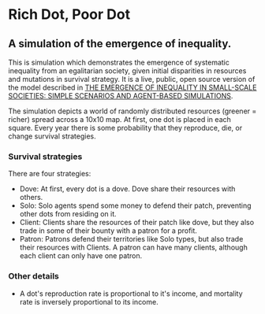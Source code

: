 # Rich Dot, Poor Dot
## A simulation of the emergence of inequality.

This is simulation which demonstrates the emergence of systematic inequality from an egalitarian society, given initial disparities in resources and mutations in survival strategy. It is a live, public, open source version of the model described in [THE EMERGENCE OF INEQUALITY IN SMALL-SCALE SOCIETIES:
SIMPLE SCENARIOS AND AGENT-BASED SIMULATIONS](http://faculty.washington.edu/easmith/Smith&ChoiMs-May06.pdf).

The simulation depicts a world of randomly distributed resources (greener = richer) spread across a 10x10 map. At first, one dot is placed in each square. Every year there is some probability that they reproduce, die, or change survival strategies.

### Survival strategies
There are four strategies:
- Dove: At first, every dot is a dove. Dove share their resources with others.
- Solo: Solo agents spend some money to defend their patch, preventing other dots from residing on it.
- Client: Clients share the resources of their patch like dove, but they also trade in some of their bounty with a patron for a profit.
- Patron: Patrons defend their territories like Solo types, but also trade their resources with Clients. A patron can have many clients, although each client can only have one patron.

### Other details
- A dot's reproduction rate is proportional to it's income, and mortality rate is inversely proportional to its income. 
